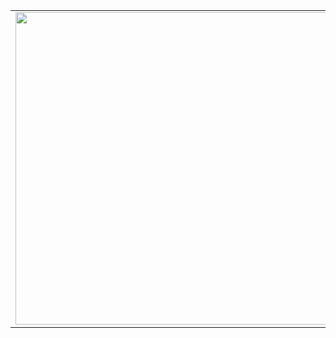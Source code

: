 <table style="display:hidden">
    <tr>
        <td>
            <img src="https://i.pinimg.com/originals/7f/87/2a/7f872a820881704a93ac97aff420ae24.gif" height="auto" width="500px" />
        </td>
        <td style="width:50%">
            <h3>"I am flowstate... Megumi is just me in the jjk universe..." </h3>
            <p>I like .mp4 files</p>
        </td>
    </tr>
</table>
